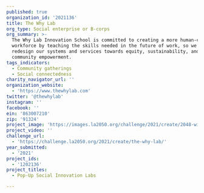 ```yaml
---
published: true
organization_id: '2021136'
title: The Why Lab
org_type: Social enterprise or B-corps
org_summary: >-
  The Why Lab Innovation School is committed to creating a more human-centered
  workforce by teaching the skills needed in the future of work, so we can
  redesign our systems and services towards equity, sustainability, and
  community empowerment.
tags_indicators:
  - Community gatherings
  - Social connectedness
charity_navigator_url: ''
organization_website:
  - 'https://www.thewhylab.com'
twitter: '@thewhylab'
instagram: ''
facebook: ''
ein: '863007210'
zip: '91324'
project_image: 'https://images.la2050.org/challenge/2021/create/2048-wide/the-why-lab.jpg'
project_video: ''
challenge_url:
  - 'https://challenge.la2050.org/2021/create/the-why-lab/'
year_submitted:
  - '2021'
project_ids:
  - '1202136'
project_titles:
  - Pop-Up Social Innovation Labs

---
```


